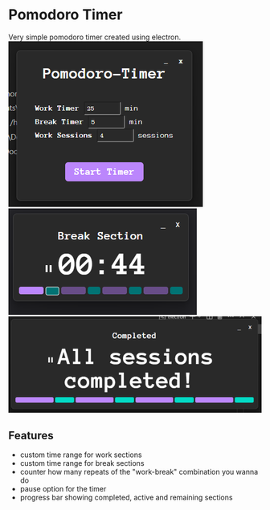 # Pomodoro Timer

Very simple pomodoro timer created using electron. 
![Menue View](read-me-images/image-1.png)
![Timer View](read-me-images/image.png)
![Completed View](read-me-images/image-2.png)

## Features
- custom time range for work sections
- custom time range for break sections
- counter how many repeats of the "work-break" combination you wanna do
- pause option for the timer
- progress bar showing completed, active and remaining sections
